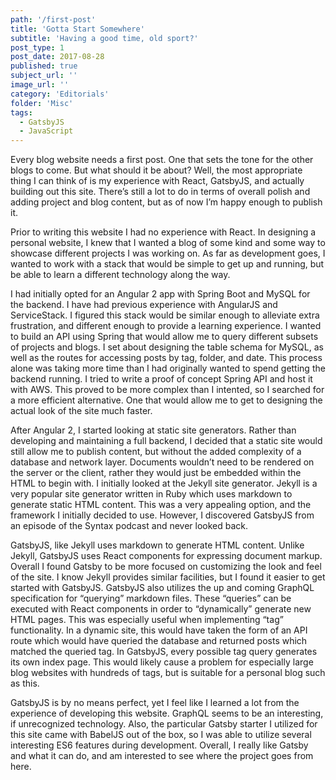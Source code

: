 ```yaml
---
path: '/first-post'
title: 'Gotta Start Somewhere'
subtitle: 'Having a good time, old sport?'
post_type: 1
post_date: 2017-08-28
published: true
subject_url: ''
image_url: ''
category: 'Editorials'
folder: 'Misc'
tags:
  - GatsbyJS
  - JavaScript
---
```


Every blog website needs a first post. One that sets the tone for the other blogs to come. But what should it be about? Well, the most appropriate thing I can think of is my experience with React, GatsbyJS, and actually building out this site. There’s still a lot to do in terms of overall polish and adding project and blog content, but as of now I’m happy enough to publish it.

Prior to writing this website I had no experience with React. In designing a personal website, I knew that I wanted a blog of some kind and some way to showcase different projects I was working on. As far as development goes, I wanted to work with a stack that would be simple to get up and running, but be able to learn a different technology along the way.

I had initially opted for an Angular 2 app with Spring Boot and MySQL for the backend. I have had previous experience with AngularJS and ServiceStack. I figured this stack would be similar enough to alleviate extra frustration, and different enough to provide a learning experience. I wanted to build an API using Spring that would allow me to query different subsets of projects and blogs. I set about designing the table schema for MySQL, as well as the routes for accessing posts by tag, folder, and date. This process alone was taking more time than I had originally wanted to spend getting the backend running. I tried to write a proof of concept Spring API and host it with AWS. This proved to be more complex than I intented, so I searched for a more efficient alternative. One that would allow me to get to designing the actual look of the site much faster.

After Angular 2, I started looking at static site generators. Rather than developing and maintaining a full backend, I decided that a static site would still allow me to publish content, but without the added complexity of a database and network layer. Documents wouldn’t need to be rendered on the server or the client, rather they would just be embedded within the HTML to begin with. I initially looked at the Jekyll site generator. Jekyll is a very popular site generator written in Ruby which uses markdown to generate static HTML content. This was a very appealing option, and the framework I initially decided to use. However, I discovered GatsbyJS from an episode of the Syntax podcast and never looked back.

GatsbyJS, like Jekyll uses markdown to generate HTML content. Unlike Jekyll, GatsbyJS uses React components for expressing document markup. Overall I found Gatsby to be more focused on customizing the look and feel of the site. I know Jekyll provides similar facilities, but I found it easier to get started with GatsbyJS. GatsbyJS also utilizes the up and coming GraphQL specification for “querying” markdown files. These “queries” can be executed with React components in order to “dynamically” generate new HTML pages. This was especially useful when implementing “tag” functionality. In a dynamic site, this would have taken the form of an API route which would have queried the database and returned posts which matched the queried tag. In GatsbyJS, every possible tag query generates its own index page. This would likely cause a problem for especially large blog websites with hundreds of tags, but is suitable for a personal blog such as this.

GatsbyJS is by no means perfect, yet I feel like I learned a lot from the experience of developing this website. GraphQL seems to be an interesting, if unrecognized technology. Also, the particular Gatsby starter I utilized for this site came with BabelJS out of the box, so I was able to utilize several interesting ES6 features during development. Overall, I really like Gatsby and what it can do, and am interested to see where the project goes from here.
